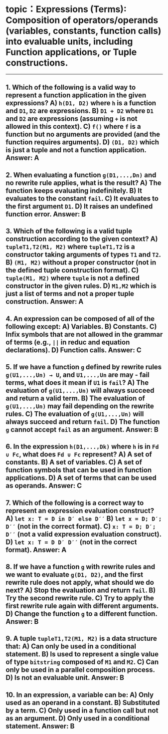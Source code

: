 # topic：Expressions (Terms): Composition of operators/operands (variables, constants, function calls) into evaluable units, including Function applications, or Tuple constructions.

---
**1. Which of the following is a valid way to represent a function application in the given expressions?**
A) `h(D1, D2)` where `h` is a function and `D1`, `D2` are expressions.
B) `D1 + D2` where `D1` and `D2` are expressions (assuming `+` is not allowed in this context).
C) `f()` where `f` is a function but no arguments are provided (and the function requires arguments).
D) `(D1, D2)` which is just a tuple and not a function application.
**Answer:** A
---
**2. When evaluating a function `g(D1,...,Dn)` and no rewrite rule applies, what is the result?**
A) The function keeps evaluating indefinitely.
B) It evaluates to the constant `fail`.
C) It evaluates to the first argument `D1`.
D) It raises an undefined function error.
**Answer:** B
---
**3. Which of the following is a valid tuple construction according to the given context?**
A) `tupleT1,T2(M1, M2)` where `tupleT1,T2` is a constructor taking arguments of types `T1` and `T2`.
B) `(M1, M2)` without a proper constructor (not in the defined tuple construction format).
C) `tuple(M1, M2)` where `tuple` is not a defined constructor in the given rules.
D) `M1,M2` which is just a list of terms and not a proper tuple construction.
**Answer:** A
---
**4. An expression can be composed of all of the following except**:
A) Variables.
B) Constants.
C) Infix symbols that are not allowed in the grammar of terms (e.g., `||` in reduc and equation declarations).
D) Function calls.
**Answer:** C
---
**5. If we have a function `g` defined by rewrite rules `g(U1,...,Un) → U`, and `U1,...,Un` are may - fail terms, what does it mean if `U1` is `fail`?**
A) The evaluation of `g(U1,...,Un)` will always succeed and return a valid term.
B) The evaluation of `g(U1,...,Un)` may fail depending on the rewrite rules.
C) The evaluation of `g(U1,...,Un)` will always succeed and return `fail`.
D) The function `g` cannot accept `fail` as an argument.
**Answer:** B
---
**6. In the expression `h(D1,...,Dk)` where `h` is in `Fd ∪ Fc`, what does `Fd ∪ Fc` represent?**
A) A set of constants.
B) A set of variables.
C) A set of function symbols that can be used in function applications.
D) A set of terms that can be used as operands.
**Answer:** C
---
**7. Which of the following is a correct way to represent an expression evaluation construct?**
A) `let x: T = D in D′ else D′′`
B) `let x = D; D′; D′′` (not in the correct format).
C) `x: T = D; D′; D′′` (not a valid expression evaluation construct).
D) `let x: T = D D′ D′′` (not in the correct format).
**Answer:** A
---
**8. If we have a function `g` with rewrite rules and we want to evaluate `g(D1, D2)`, and the first rewrite rule does not apply, what should we do next?**
A) Stop the evaluation and return `fail`.
B) Try the second rewrite rule.
C) Try to apply the first rewrite rule again with different arguments.
D) Change the function `g` to a different function.
**Answer:** B
---
**9. A tuple `tupleT1,T2(M1, M2)` is a data structure that**:
A) Can only be used in a conditional statement.
B) Is used to represent a single value of type `bitstring` composed of `M1` and `M2`.
C) Can only be used in a parallel composition process.
D) Is not an evaluable unit.
**Answer:** B
---
**10. In an expression, a variable can be**:
A) Only used as an operand in a constant.
B) Substituted by a term.
C) Only used in a function call but not as an argument.
D) Only used in a conditional statement.
**Answer:** B
---